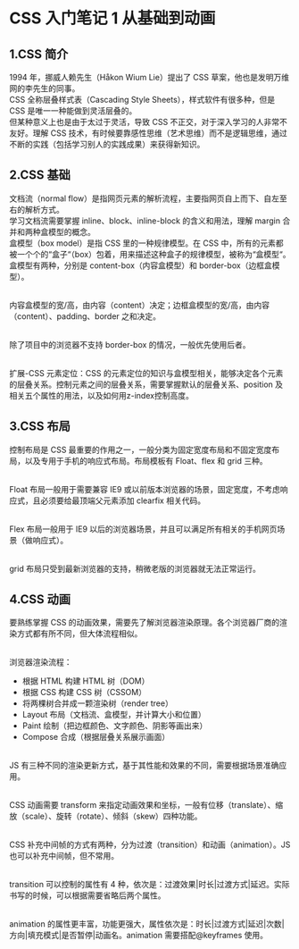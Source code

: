 ﻿# CSS 入门笔记 1 从基础到动画

## 1.CSS 简介

1994 年，挪威人赖先生（Håkon Wium Lie）提出了 CSS 草案，他也是发明万维网的李先生的同事。  
CSS 全称层叠样式表（Cascading Style Sheets），样式软件有很多种，但是 CSS 是唯一一种能做到灵活层叠的。  
但某种意义上也是由于太过于灵活，导致 CSS 不正交，对于深入学习的人非常不友好。理解 CSS 技术，有时候要靠感性思维（艺术思维）而不是逻辑思维，通过不断的实践（包括学习别人的实践成果）来获得新知识。

## 2.CSS 基础

文档流（normal flow）是指网页元素的解析流程，主要指网页自上而下、自左至右的解析方式。  
学习文档流需要掌握 inline、block、inline-block 的含义和用法，理解 margin 合并和两种盒模型的概念。  
盒模型（box model）是指 CSS 里的一种规律模型。在 CSS 中，所有的元素都被一个个的“盒子“（box）包着，用来描述这种盒子的规律模型，被称为“盒模型“。  
盒模型有两种，分别是 content-box（内容盒模型）和 border-box（边框盒模型）。

<br>内容盒模型的宽/高，由内容（content）决定；边框盒模型的宽/高，由内容（content）、padding、border 之和决定。

<br>除了项目中的浏览器不支持 border-box 的情况，一般优先使用后者。

<br>扩展-CSS 元素定位：CSS 的元素定位的知识与盒模型相关，能够决定各个元素的层叠关系。控制元素之间的层叠关系，需要掌握默认的层叠关系、position 及相关五个属性的用法，以及如何用z-index控制高度。

## 3.CSS 布局

控制布局是 CSS 最重要的作用之一，一般分类为固定宽度布局和不固定宽度布局，以及专用于手机的响应式布局。布局模板有 Float、flex 和 grid 三种。

<br>Float 布局一般用于需要兼容 IE9 或以前版本浏览器的场景，固定宽度，不考虑响应式，且必须要给最顶端父元素添加 clearfix 相关代码。

<br>Flex 布局一般用于 IE9 以后的浏览器场景，并且可以满足所有相关的手机网页场景（做响应式）。

<br>grid 布局只受到最新浏览器的支持，稍微老版的浏览器就无法正常运行。

## 4.CSS 动画

要熟练掌握 CSS 的动画效果，需要先了解浏览器渲染原理。各个浏览器厂商的渲染方式都有所不同，但大体流程相似。

<br>浏览器渲染流程：

- 根据 HTML 构建 HTML 树（DOM）
- 根据 CSS 构建 CSS 树（CSSOM）
- 将两棵树合并成一颗渲染树（render tree）
- Layout 布局（文档流、盒模型，并计算大小和位置）
- Paint 绘制（把边框颜色、文字颜色、阴影等画出来）
- Compose 合成（根据层叠关系展示画面）

<br>JS 有三种不同的渲染更新方式，基于其性能和效果的不同，需要根据场景准确应用。

<br>CSS 动画需要 transform 来指定动画效果和坐标，一般有位移（translate）、缩放（scale）、旋转（rotate）、倾斜（skew）四种功能。

<br>CSS 补充中间帧的方式有两种，分为过渡（transition）和动画（animation）。JS 也可以补充中间帧，但不常用。

<br>transition 可以控制的属性有 4 种，依次是：过渡效果|时长|过渡方式|延迟。实际书写的时候，可以根据需要省略后两个属性。

<br>animation 的属性更丰富，功能更强大，属性依次是：时长|过渡方式|延迟|次数|方向|填充模式|是否暂停|动画名。animation 需要搭配@keyframes 使用。
